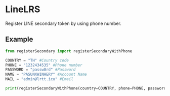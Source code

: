 # LineLRS
Register LINE secondary token by using phone number.

Example
------------
```python
from registerSecondary import registerSecondaryWithPhone

COUNTRY = "TH" #Country code
PHONE = "1232434535" #Phone number
PASSWORD = "passw0rd" #Password
NAME = "PASUNXWINHERY" #Account Name
MAIL = "admin@lrtt.icu" #Email

print(registerSecondaryWithPhone(country=COUNTRY, phone=PHONE, password=PASSWORD, name=NAME, mail=MAIL, debug=True)
```
